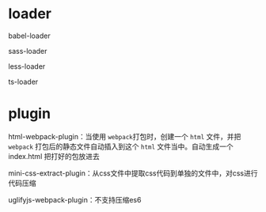 # loader

babel-loader

sass-loader

less-loader

ts-loader

# plugin

html-webpack-plugin：当使用 `webpack`打包时，创建一个 `html` 文件，并把 `webpack` 打包后的静态文件自动插入到这个 `html` 文件当中。自动生成一个index.html 把打好的包放进去

mini-css-extract-plugin：从css文件中提取css代码到单独的文件中，对css进行代码压缩

uglifyjs-webpack-plugin：不支持压缩es6

